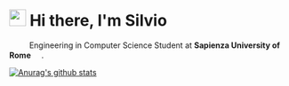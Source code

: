 <h1><img src="https://emojis.slackmojis.com/emojis/images/1531849430/4246/blob-sunglasses.gif?1531849430" width="30"/> Hi there, I'm Silvio</h1>

<p><img src="https://image.flaticon.com/icons/svg/3061/3061267.svg" width="14" /> <img src="https://image.flaticon.com/icons/svg/197/197626.svg" width=14/> Engineering in Computer Science Student at <b>Sapienza University of Rome</b> <img src="https://s4.aconvert.com/convert/p3r68-cdx67/aiohb-1oibn.svg" width="15"/>. </p>


[![Anurag's github stats](https://github-readme-stats.vercel.app/api?username=SilSever&show_icons=true&theme=merko)](https://github.com/SilSever/github-readme-stats)

